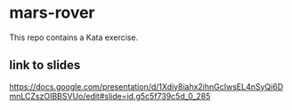 # mars-rover

This repo contains a Kata exercise.

## link to slides
https://docs.google.com/presentation/d/1Xdiy8iahx2ihnGcIwsEL4nSyQi6DmnLCZszOIBBSVUo/edit#slide=id.g5c5f739c5d_0_285
